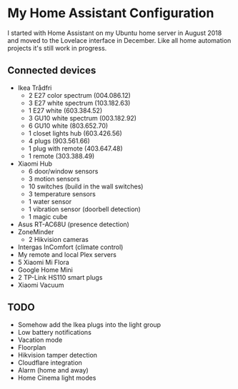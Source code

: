 # My Home Assistant Configuration

I started with Home Assistant on my Ubuntu home server in August 2018 and moved to the Lovelace interface in December. Like all home automation projects it's still work in progress.

## Connected devices

- Ikea Trådfri
  - 2 E27 color spectrum (004.086.12)
  - 3 E27 white spectrum (103.182.63)
  - 1 E27 white (603.384.52)
  - 3 GU10 white spectrum (003.182.92)
  - 6 GU10 white (803.652.70)
  - 1 closet lights hub (603.426.56)
  - 4 plugs (903.561.66)
  - 1 plug with remote (403.647.48)
  - 1 remote (303.388.49)
- Xiaomi Hub
  - 6 door/window sensors
  - 3 motion sensors
  - 10 switches (build in the wall switches)
  - 3 temperature sensors
  - 1 water sensor
  - 1 vibration sensor (doorbell detection)
  - 1 magic cube
- Asus RT-AC68U (presence detection)
- ZoneMinder
  - 2 Hikvision cameras
- Intergas InComfort (climate control)
- My remote and local Plex servers
- 5 Xiaomi Mi Flora
- Google Home Mini
- 2 TP-Link HS110 smart plugs
- Xiaomi Vacuum

## TODO

- Somehow add the Ikea plugs into the light group
- Low battery notifications
- Vacation mode
- Floorplan
- Hikvision tamper detection
- Cloudflare integration
- Alarm (home and away)
- Home Cinema light modes
